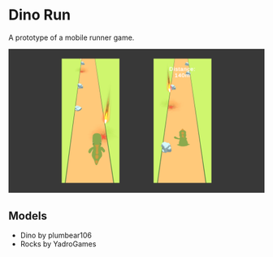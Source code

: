 # Dino Run
A prototype of a mobile runner game.

<p align="center"><img src="Screenshot/dino-run.png"/></p>

## Models
* Dino by plumbear106
* Rocks by YadroGames
